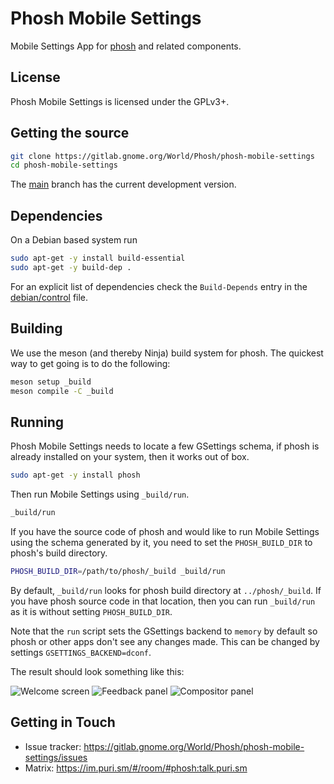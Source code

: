 # Phosh Mobile Settings

Mobile Settings App for [phosh](https://gitlab.gnome.org/World/Phosh/phosh) and
related components.

## License

Phosh Mobile Settings is licensed under the GPLv3+.

## Getting the source

```sh
git clone https://gitlab.gnome.org/World/Phosh/phosh-mobile-settings
cd phosh-mobile-settings
```

The [main][] branch has the current development version.

## Dependencies

On a Debian based system run

```sh
sudo apt-get -y install build-essential
sudo apt-get -y build-dep .
```

For an explicit list of dependencies check the `Build-Depends` entry in the
[debian/control][] file.

## Building

We use the meson (and thereby Ninja) build system for phosh. The quickest
way to get going is to do the following:

```sh
meson setup _build
meson compile -C _build
```

## Running

Phosh Mobile Settings needs to locate a few GSettings schema, if phosh is
already installed on your system, then it works out of box.

```sh
sudo apt-get -y install phosh
```

Then run Mobile Settings using `_build/run`.

```sh
_build/run
```

If you have the source code of phosh and would like to run Mobile Settings using
the schema generated by it, you need to set the `PHOSH_BUILD_DIR` to
phosh's build directory.

```sh
PHOSH_BUILD_DIR=/path/to/phosh/_build _build/run
```

By default, `_build/run` looks for phosh build directory at `../phosh/_build`.
If you have phosh source code in that location, then you can run `_build/run`
as it is without setting `PHOSH_BUILD_DIR`.

Note that the `run` script sets the GSettings backend to `memory` by default
so phosh or other apps don't see any changes made. This can be changed by
settings `GSETTINGS_BACKEND=dconf`.

The result should look something like this:

![Welcome screen](screenshots/panels.png)
![Feedback panel](screenshots/feedback.png)
![Compositor panel](screenshots/compositor.png)

## Getting in Touch

- Issue tracker: <https://gitlab.gnome.org/World/Phosh/phosh-mobile-settings/issues>
- Matrix: <https://im.puri.sm/#/room/#phosh:talk.puri.sm>

[main]: https://gitlab.gnome.org/World/Phosh/phosh-mobile-seettings/-/tree/main
[.gitlab-ci.yml]: https://gitlab.gnome.org/World/Phosh/phosh-mobile-settings/-/blob/main/.gitlab-ci.yml
[debian/control]: https://gitlab.gnome.org/World/Phosh/phosh-mobile-settings/-/blob/main/debian/control
